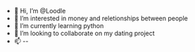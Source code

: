 - 👋 Hi, I’m @Loodle
- 👀 I’m interested in money and reletionships between people
- 🌱 I’m currently learning python
- 💞️ I’m looking to collaborate on my dating project
- 📫 --
